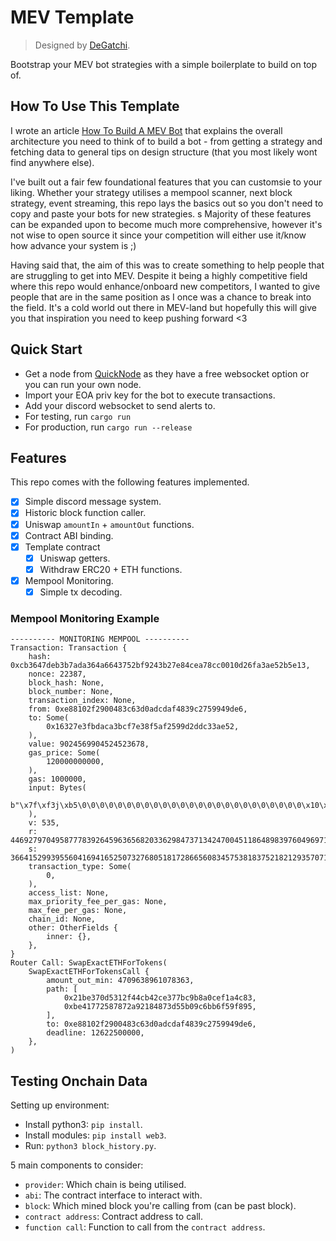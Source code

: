 # MEV Template

> Designed by [DeGatchi](https://twitter.com/DeGatchi).

Bootstrap your MEV bot strategies with a simple boilerplate to build on top of.

## How To Use This Template

I wrote an article [How To Build A MEV Bot](https://www.degatchi.com/articles/how-to-build-a-mev-bot) that explains the overall architecture you need to think of to build a bot - from getting a strategy and fetching data to general tips on design structure (that you most likely wont find anywhere else).

I've built out a fair few foundational features that you can customsie to your liking. Whether your strategy utilises a mempool scanner, next block strategy, event streaming, this repo lays the basics out so you don't need to copy and paste your bots for new strategies.
s
Majority of these features can be expanded upon to become much more comprehensive, however it's not wise to open source it since your competition will either use it/know how advance your system is ;)

Having said that, the aim of this was to create something to help people that are struggling to get into MEV. Despite it being a highly competitive field where this repo would enhance/onboard new competitors, I wanted to give people that are in the same position as I once was a chance to break into the field. It's a cold world out there in MEV-land but hopefully this will give you that inspiration you need to keep pushing forward <3

## Quick Start

- Get a node from [QuickNode](https://www.quicknode.com) as they have a free websocket option or you can run your own node.
- Import your EOA priv key for the bot to execute transactions.
- Add your discord websocket to send alerts to.
- For testing, run `cargo run`
- For production, run `cargo run --release`

## Features

This repo comes with the following features implemented.

- [x] Simple discord message system.
- [x] Historic block function caller.
- [x] Uniswap `amountIn` + `amountOut` functions.
- [x] Contract ABI binding.
- [x] Template contract
  - [x] Uniswap getters.
  - [x] Withdraw ERC20 + ETH functions.
- [x] Mempool Monitoring.
  - [x] Simple tx decoding.

### Mempool Monitoring Example

```
---------- MONITORING MEMPOOL ----------
Transaction: Transaction {
    hash: 0xcb3647deb3b7ada364a6643752bf9243b27e84cea78cc0010d26fa3ae52b5e13,
    nonce: 22387,
    block_hash: None,
    block_number: None,
    transaction_index: None,
    from: 0xe88102f2900483c63d0adcdaf4839c2759949de6,
    to: Some(
        0x16327e3fbdaca3bcf7e38f5af2599d2ddc33ae52,
    ),
    value: 9024569904524523678,
    gas_price: Some(
        120000000000,
    ),
    gas: 1000000,
    input: Bytes(
        b"\x7f\xf3j\xb5\0\0\0\0\0\0\0\0\0\0\0\0\0\0\0\0\0\0\0\0\0\0\0\0\0\x10\xbbdEK\xa0[\0\0\0\0\0\0\0\0\0\0\0\0\0\0\0\0\0\0\0\0\0\0\0\0\0\0\0\0\0\0\0\x80\0\0\0\0\0\0\0\0\0\0\0\0\xe8\x81\x02\xf2\x90\x04\x83\xc6=\n\xdc\xda\xf4\x83\x9c'Y\x94\x9d\xe6\0\0\0\0\0\0\0\0\0\0\0\0\0\0\0\0\0\0\0\0\0\0\0\0\0\0\0\x02\xf0\\\x10\xa0\0\0\0\0\0\0\0\0\0\0\0\0\0\0\0\0\0\0\0\0\0\0\0\0\0\0\0\0\0\0\0\x02\0\0\0\0\0\0\0\0\0\0\0\0!\xbe7\rS\x12\xf4L\xb4,\xe3w\xbc\x9b\x8a\x0c\xef\x1aL\x83\0\0\0\0\0\0\0\0\0\0\0\0\xbeAw%\x87\x87*\x92\x18Hs\xd5[\t\xc6\xbboY\xf8\x95",
    ),
    v: 535,
    r: 44692797049587778392645963656820336298473713424700451186489839760496971858835,
    s: 36641529939556041694165250732768051817286656083457538183752182129357071704354,
    transaction_type: Some(
        0,
    ),
    access_list: None,
    max_priority_fee_per_gas: None,
    max_fee_per_gas: None,
    chain_id: None,
    other: OtherFields {
        inner: {},
    },
}
Router Call: SwapExactETHForTokens(
    SwapExactETHForTokensCall {
        amount_out_min: 4709638961078363,
        path: [
            0x21be370d5312f44cb42ce377bc9b8a0cef1a4c83,
            0xbe41772587872a92184873d55b09c6bb6f59f895,
        ],
        to: 0xe88102f2900483c63d0adcdaf4839c2759949de6,
        deadline: 12622500000,
    },
)
```

## Testing Onchain Data

Setting up environment:

- Install python3: `pip install`.
- Install modules: `pip install web3`.
- Run: `python3 block_history.py`.

5 main components to consider:

- `provider`: Which chain is being utilised.
- `abi`: The contract interface to interact with.
- `block`: Which mined block you're calling from (can be past block).
- `contract address`: Contract address to call.
- `function call`: Function to call from the `contract address`.
